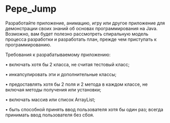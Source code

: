 # Pepe_Jump
Разработайте приложение, анимацию, игру или другое приложение для демонстрации своих знаний об основах программирования на Java. Возможно, вам будет полезно рассмотреть спиральную модель процесса разработки и разработать план, прежде чем приступать к программированию.

Требования к разрабатываемому приложению:

•	включать хотя бы 2 класса, не считая тестовый класс;

•	инкапсулировать эти и дополнительные классы;

•	предоставлять хотя бы 2 поля и 2 метода в каждом классе, не включая методы получения или установки;

•	включать массив или список ArrayList;

•	быть способной принять ввод пользователя хотя бы один раз; всегда принимать ввод пользователя без сбоя.
